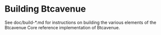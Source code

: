 Building Btcavenue
================

See doc/build-*.md for instructions on building the various
elements of the Btcavenue Core reference implementation of Btcavenue.
